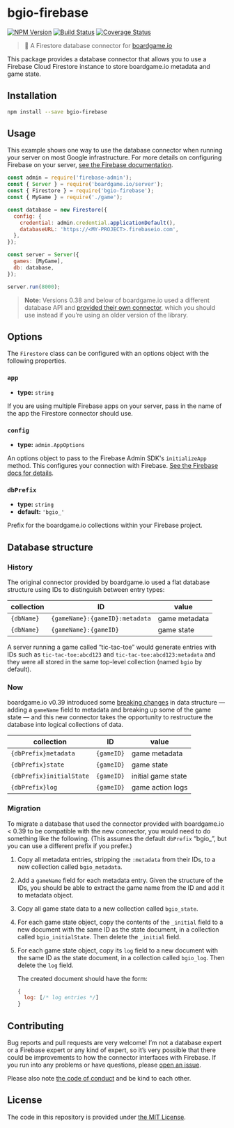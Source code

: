 # bgio-firebase

[![NPM Version](https://img.shields.io/npm/v/bgio-firebase?logo=firebase)](https://www.npmjs.com/package/bgio-firebase)
[![Build Status](https://travis-ci.com/delucis/bgio-firebase.svg?branch=latest)](https://travis-ci.com/delucis/bgio-firebase)
[![Coverage Status](https://coveralls.io/repos/github/delucis/bgio-firebase/badge.svg?branch=latest)](https://coveralls.io/github/delucis/bgio-firebase?branch=latest)

>  🔌 A Firestore database connector for [boardgame.io][bgio]

This package provides a database connector that allows you to use a Firebase Cloud Firestore instance to store boardgame.io metadata and game state.


## Installation

```sh
npm install --save bgio-firebase
```


## Usage

This example shows one way to use the database connector when running your server on most Google infrastructure. For more details on configuring Firebase on your server, [see the Firebase documentation][fbsetup].

```js
const admin = require('firebase-admin');
const { Server } = require('boardgame.io/server');
const { Firestore } = require('bgio-firebase');
const { MyGame } = require('./game');

const database = new Firestore({
  config: {
    credential: admin.credential.applicationDefault(),
    databaseURL: 'https://<MY-PROJECT>.firebaseio.com',
  },
});

const server = Server({
  games: [MyGame],
  db: database,
});

server.run(8000);
```

> **Note:** Versions 0.38 and below of boardgame.io used a different database API and [provided their own connector][old-connector], which you should use instead if you’re using an older version of the library.


## Options

The `Firestore` class can be configured with an options object with the following properties.

### `app`

- **type:** `string`

If you are using multiple Firebase apps on your server, pass in the name of the app the Firestore connector should use.

### `config`

- **type:** `admin.AppOptions`

An options object to pass to the Firebase Admin SDK's `initializeApp` method. This configures your connection with Firebase. [See the Firebase docs for details][appopts].

### `dbPrefix`

- **type:** `string`
- **default:** `'bgio_'`

Prefix for the boardgame.io collections within your Firebase project.


## Database structure

### History

The original connector provided by boardgame.io used a flat database structure using IDs to distinguish between entry types:

collection | ID                             | value
-----------|--------------------------------|--------------
`{dbName}` | `{gameName}:{gameID}:metadata` | game metadata
`{dbName}` | `{gameName}:{gameID}`          | game state

A server running a game called “tic-tac-toe” would generate entries with IDs such as `tic-tac-toe:abcd123` and `tic-tac-toe:abcd123:metadata` and they were all stored in the same top-level collection (named `bgio` by default).

### Now

boardgame.io v0.39 introduced some [breaking changes][0.39cl] in data structure — adding a `gameName` field to metadata and breaking up some of the game state — and this new connector takes the opportunity to restructure the database into logical collections of data.

collection               | ID         | value
-------------------------|------------|-------------------
`{dbPrefix}metadata`     | `{gameID}` | game metadata
`{dbPrefix}state`        | `{gameID}` | game state
`{dbPrefix}initialState` | `{gameID}` | initial game state
`{dbPrefix}log`          | `{gameID}` | game action logs

### Migration

To migrate a database that used the connector provided with boardgame.io < 0.39 to be compatible with the new connector, you would need to do something like the following. (This assumes the default `dbPrefix` “bgio_”, but you can use a different prefix if you prefer.)

1. Copy all metadata entries, stripping the `:metadata` from their IDs, to a new collection called `bgio_metadata`.

2. Add a `gameName` field for each metadata entry. Given the structure of the IDs, you should be able to extract the game name from the ID and add it to metadata object.

3. Copy all game state data to a new collection called `bgio_state`.

4. For each game state object, copy the contents of the `_initial` field to a new document with the same ID as the state document, in a collection called `bgio_initialState`. Then delete the `_initial` field.

5. For each game state object, copy its `log` field to a new document with the same ID as the state document, in a collection called `bgio_log`. Then delete the `log` field.

    The created document should have the form:

    ```js
    {
      log: [/* log entries */]
    }
    ```


## Contributing

Bug reports and pull requests are very welcome! I’m not a database expert or a Firebase expert or any kind of expert, so it’s very possible that there could be improvements to how the connector interfaces with Firebase. If you run into any problems or have questions, please [open an issue][newissue].

Please also note [the code of conduct][COC] and be kind to each other.


## License

The code in this repository is provided under [the MIT License][license].


[bgio]: https://boardgame.io/
[old-connector]: https://github.com/nicolodavis/boardgame.io/blob/3a8e07d099dc1832830fce53e4b3907993fbddfc/docs/documentation/storage.md#firebase
[0.39cl]: https://github.com/nicolodavis/boardgame.io/blob/master/docs/documentation/CHANGELOG.md#v0390
[fbsetup]: https://firebase.google.com/docs/admin/setup#node.js
[appopts]: https://firebase.google.com/docs/reference/admin/node/admin.AppOptions
[dbstruct]: #database-structure
[newissue]: https://github.com/delucis/bgio-firebase/issues/new/choose
[COC]: CODE_OF_CONDUCT.md
[license]: LICENSE

